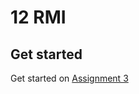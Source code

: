 # 12 RMI

## Get started 
Get started on [Assignment 3](https://github.com/MichaelViuff/SDJ2/blob/main/13%20Assignment%203/README.md)
